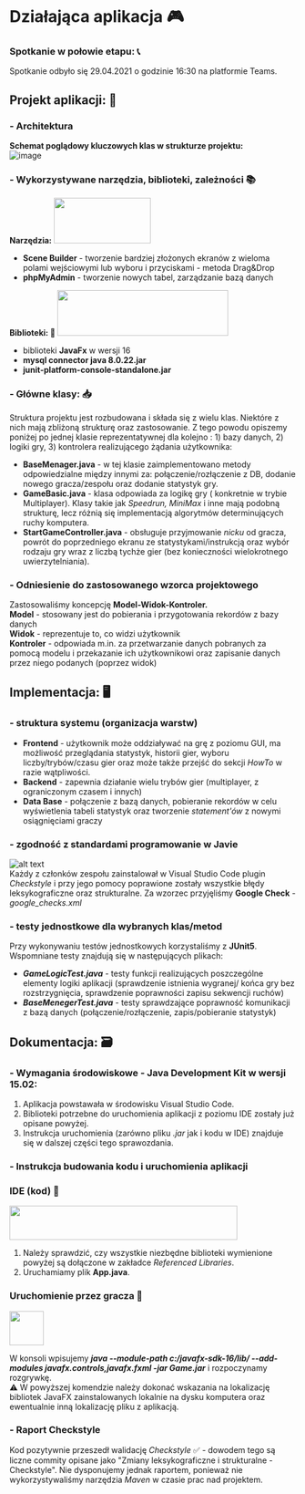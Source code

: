 # Działająca aplikacja :video_game: 

### Spotkanie w połowie etapu: :telephone_receiver: 
Spotkanie odbyło się 29.04.2021 o godzinie 16:30 na platformie Teams.

## Projekt aplikacji: :pencil: 
  
### -  Architektura 
**Schemat poglądowy kluczowych klas w strukturze projektu:**  
![image](https://user-images.githubusercontent.com/80155305/217680950-21c6de6b-a937-4456-b346-f01eb033ac57.png)



### -  Wykorzystywane narzędzia, biblioteki, zależności :books: 

**Narzędzia:**
<img src="https://user-images.githubusercontent.com/80155305/217681001-70d7edbb-a723-4a76-8253-577f470090ca.png"  width="170" height="80">  
- **Scene Builder** - tworzenie bardziej złożonych ekranów z wieloma polami wejściowymi lub wyboru i przyciskami - metoda Drag&Drop  
- **phpMyAdmin** - tworzenie nowych tabel, zarządzanie bazą danych

**Biblioteki: :book:**
<img src="https://user-images.githubusercontent.com/80155305/217681082-15fb75f3-f484-46db-9702-9cb99696fa47.png"  width="300" height="80">  

- biblioteki **JavaFx** w wersji 16
- **mysql connector java 8.0.22.jar**
- **junit-platform-console-standalone.jar**


### -  Główne klasy: :inbox_tray: 
Struktura projektu jest rozbudowana i składa się z wielu klas. Niektóre z nich mają zbliżoną strukturę oraz zastosowanie. Z tego powodu opiszemy poniżej po jednej klasie reprezentatywnej dla kolejno : 1) bazy danych, 2) logiki gry, 3) kontrolera realizującego żądania użytkownika:
 
- **BaseMenager.java** - w tej klasie zaimplementowano metody odpowiedzialne między innymi za: połączenie/rozłączenie z DB, dodanie nowego gracza/zespołu oraz dodanie statystyk gry.
- **GameBasic.java** - klasa odpowiada za logikę gry ( konkretnie w trybie Multiplayer). Klasy takie jak _Speedrun, MiniMax_ i inne mają podobną strukturę, lecz różnią się implementacją algorytmów determinujących ruchy komputera.  
- **StartGameController.java** - obsługuje przyjmowanie _nicku_ od gracza, powrót do poprzedniego ekranu ze statystykami/instrukcją oraz wybór rodzaju gry wraz z liczbą tychże gier (bez konieczności wielokrotnego uwierzytelniania).

### -  Odniesienie do zastosowanego wzorca projektowego 
Zastosowaliśmy koncepcję **Model-Widok-Kontroler.**  
**Model** - stosowany jest do pobierania i przygotowania rekordów z bazy danych  
**Widok** -  reprezentuje to, co widzi użytkownik  
**Kontroler** - odpowiada m.in. za przetwarzanie danych pobranych za pomocą modelu i przekazanie ich użytkownikowi oraz zapisanie danych przez niego podanych (poprzez widok)


## Implementacja: :desktop_computer:

### - struktura systemu (organizacja warstw)
- **Frontend** - użytkownik może oddziaływać na grę z poziomu GUI, ma możliwość przeglądania statystyk, historii gier, wyboru liczby/trybów/czasu gier oraz może także przejść do sekcji _HowTo_ w razie wątpliwości.
- **Backend** - zapewnia działanie wielu trybów gier (multiplayer, z ograniczonym czasem i innych)
- **Data Base** - połączenie z bazą danych, pobieranie rekordów w celu wyświetlenia tabeli statystyk oraz tworzenie _statement'ów_ z nowymi osiągnięciami graczy


### - zgodność z standardami programowanie w Javie  
![alt text](https://checkstyle.org/images/header-checkstyle-logo.png)  
Każdy z członków zespołu zainstalował w Visual Studio Code plugin _Checkstyle_ i przy jego pomocy poprawione zostały wszystkie błędy leksykograficzne oraz strukturalne. Za wzorzec przyjęliśmy **Google Check** - _google_checks.xml_      

### - testy jednostkowe dla wybranych klas/metod 
Przy wykonywaniu testów jednostkowych korzystaliśmy z **JUnit5**.  
Wspomniane testy znajdują się w następujących plikach:
- _**GameLogicTest.java**_ - testy funkcji realizujących poszczególne elementy logiki aplikacji (sprawdzenie istnienia wygranej/ końca gry bez rozstrzygnięcia, sprawdzenie poprawności zapisu sekwencji ruchów)
- _**BaseMenegerTest.java**_ - testy sprawdzające poprawność komunikacji z bazą danych (połączenie/rozłączenie, zapis/pobieranie statystyk)


## Dokumentacja: :card_file_box:

### -  Wymagania środowiskowe - **Java Development Kit** w wersji 15.02:    
1) Aplikacja powstawała w środowisku Visual Studio Code.
2) Biblioteki potrzebne do uruchomienia aplikacji z poziomu IDE zostały już opisane powyżej.
3) Instrukcja uruchomienia (zarówno pliku _.jar_ jak i kodu w IDE) znajduje się w dalszej części tego sprawozdania.

### -  Instrukcja budowania kodu i uruchomienia aplikacji
### IDE (kod) :page_facing_up: 
<img src="https://user-images.githubusercontent.com/80155305/217681192-20106645-ceb6-4e58-8556-95405ee8e27c.png"  width="400" height="60"> 


      
1) Należy sprawdzić, czy wszystkie niezbędne biblioteki wymienione powyżej są dołączone w zakładce _Referenced Libraries_.
2) Uruchamiamy plik **App.java**.

### Uruchomienie przez gracza :game_die:
<img src="https://user-images.githubusercontent.com/80155305/217681219-5b5bcfea-994b-44ec-a8b5-bd5189fabb14.png"  width="60" height="60">  

  
W konsoli wpisujemy _**java --module-path c:/javafx-sdk-16/lib/ --add-modules javafx.controls,javafx.fxml -jar Game.jar**_ i rozpoczynamy rozgrywkę.  
:warning: W powyższej komendzie należy dokonać wskazania na lokalizację bibliotek JavaFX zainstalowanych lokalnie na dysku komputera oraz ewentualnie inną lokalizację pliku z aplikacją.


### -  Raport Checkstyle  
Kod pozytywnie przeszedł walidację _Checkstyle_ :white_check_mark:  - dowodem tego są liczne commity opisane jako "Zmiany leksykograficzne i strukturalne - Checkstyle". Nie dysponujemy jednak raportem, ponieważ nie wykorzystywaliśmy narzędzia _Maven_ w czasie prac nad projektem.
